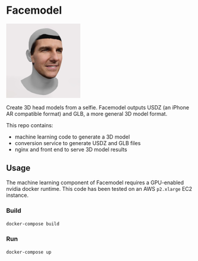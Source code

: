 # Facemodel

<img src="web/tom-cruise-3d.jpg" width="200" height="200">

Create 3D head models from a selfie. Facemodel outputs USDZ (an iPhone AR compatible format) and GLB, a more general 3D model format.

This repo contains:
* machine learning code to generate a 3D model
* conversion service to generate USDZ and GLB files
* nginx and front end to serve 3D model results


## Usage

The machine learning component of Facemodel requires a GPU-enabled nvidia docker runtime. This code has been tested on an AWS `p2.xlarge` EC2 instance.

### Build
`docker-compose build`

### Run
`docker-compose up`